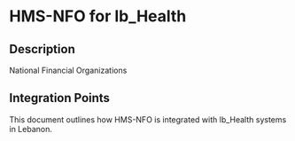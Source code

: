 # HMS-NFO for lb_Health

## Description

National Financial Organizations

## Integration Points

This document outlines how HMS-NFO is integrated with lb_Health systems in Lebanon.
